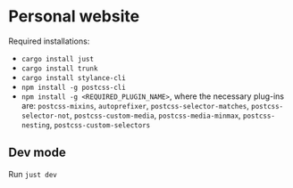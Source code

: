 # Personal website

Required installations:

- `cargo install just`
- `cargo install trunk`
- `cargo install stylance-cli`
- `npm install -g postcss-cli`
- `npm install -g <REQUIRED_PLUGIN_NAME>`, where the necessary plug-ins are: `postcss-mixins`, `autoprefixer`, `postcss-selector-matches`, `postcss-selector-not`, `postcss-custom-media`, `postcss-media-minmax`, `postcss-nesting`, `postcss-custom-selectors`

## Dev mode

Run `just dev`
